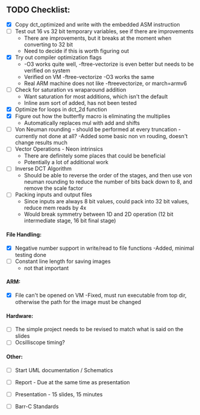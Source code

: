 ## TODO Checklist:
- [X] Copy dct_optimized and write with the embedded ASM instruction
- [ ] Test out 16 vs 32 bit temporary variables, see if there are improvements
    - There are improvements, but it breaks at the moment when converting to 32 bit
    - Need to decide if this is worth figuring out
- [X] Try out compiler optimization flags
    - -O3 works quite well, -ftree-vectorize is even better but needs to be verified on system
    - Verified on VM -ftree-vectorize -O3 works the same
    - Real ARM machine does not like -ftreevectorize, or march=armv6
- [ ] Check for saturation vs wraparound addition
    - Want saturation for most additions, which isn't the default
    - Inline asm sort of added, has not been tested
- [X] Optimize for loops in dct_2d function
- [X] Figure out how the butterfly macro is eliminating the multiplies
    - Automatically replaces mul with add and shifts
- [ ] Von Neuman rounding - should be performed at every truncation - currently not done at all?
    -Added some basic non vn rouding, doesn't change results much
- [ ] Vector Operations - Neon intrinsics
    - There are definitely some places that could be beneficial
    - Potentially a lot of additional work
- [ ] Inverse DCT Algorithm
    - Should be able to reverse the order of the stages, and then use von neuman rounding to reduce the number of bits back down to 8, and remove the scale factor
- [ ] Packing inputs and output files
    - Since inputs are always 8 bit values, could pack into 32 bit values, reduce mem reads by 4x
    - Would break symmetry between 1D and 2D operation (12 bit intermediate stage, 16 bit final stage)

#### File Handling:
- [X] Negative number support in write/read to file functions
    -Added, minimal testing done
- [ ] Constant line length for saving images
    - not that important

#### ARM:
- [X] File can't be opened on VM
    -Fixed, must run executable from top dir, otherwise the path for the image must be changed

#### Hardware:
- [ ] The simple project needs to be revised to match what is said on the slides 
- [ ] Ocsilliscope timing?

#### Other:
- [ ] Start UML documentation / Schematics
- [ ] Report - Due at the same time as presentation
- [ ] Presentation - 15 slides, 15 minutes
- [ ] Barr-C Standards

